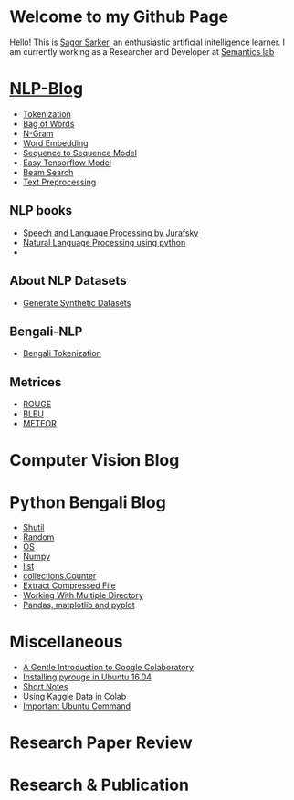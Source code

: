 # Welcome to my Github Page
Hello! This is [Sagor Sarker](https://www.linkedin.com/in/sagor-sarker/), an enthusiastic artificial initelligence learner.
I am currently working as a Researcher and Developer at [Semantics lab](http://semanticslab.net/)
# [NLP-Blog](https://sagorbrur.github.io/blog/)
* [Tokenization](tokenization.md)
* [Bag of Words](bow.md)
* [N-Gram](ngram.md)
* [Word Embedding](word-embedding.md)
* [Sequence to Sequence Model](seq2seq-model)
* [Easy Tensorflow Model](easy-tensorflow.md)
* [Beam Search](beamsearch.md)
* [Text Preprocessing](preprocessing/text_preprocessing.md)

## NLP books
* [Speech and Language Processing by Jurafsky](https://web.stanford.edu/~jurafsky/slp3/ed3book.pdf)
* [Natural Language Processing using python](https://www.nltk.org/book/)
* 

## About NLP Datasets
* [Generate Synthetic Datasets](https://github.com/sagorbrur/Data_Generation)

## Bengali-NLP
* [Bengali Tokenization](bengali-tokenization.md)
## Metrices
* [ROUGE](rouge.md)
* [BLEU](bleu.md)
* [METEOR](meteor.md)


# Computer Vision Blog


# Python Bengali Blog
* [Shutil](python_bn/shutil.md)
* [Random](python_bn/random.md)
* [OS](python_bn/os_py.md)
* [Numpy](python_bn/numpy.md)
* [list](python_bn/list.md)
* [collections.Counter](python_bn/collections_Counter.md)
* [Extract Compressed File](python_bn/extracting_python.md)
* [Working With Multiple Directory](python_bn/working_with_directory.md)
* [Pandas, matplotlib and pyplot](python_bn/Pandas_and_matplotlib.md)

# Miscellaneous
* [A Gentle Introduction to Google Colaboratory](miscellaneous/colab_intro.md)
* [Installing pyrouge in Ubuntu 16.04](install_rouge.md)
* [Short Notes](tools_short_note/library_short.md)
* [Using Kaggle Data in Colab](miscellaneous/kaggle_data_colab.md)
* [Important Ubuntu Command](miscellaneous/im_ubuntu_command.md)

# Research Paper Review


# Research & Publication

